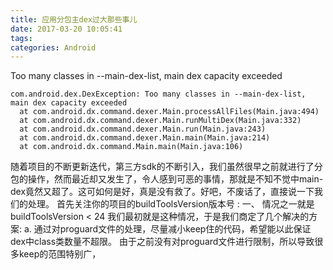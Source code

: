 ```yaml
---
title: 应用分包主dex过大那些事儿
date: 2017-03-20 10:05:41
tags:
categories: Android
---
```

Too many classes in --main-dex-list, main dex capacity exceeded
```
com.android.dex.DexException: Too many classes in --main-dex-list, main dex capacity exceeded
  at com.android.dx.command.dexer.Main.processAllFiles(Main.java:494)
  at com.android.dx.command.dexer.Main.runMultiDex(Main.java:332)
  at com.android.dx.command.dexer.Main.run(Main.java:243)
  at com.android.dx.command.dexer.Main.main(Main.java:214)
  at com.android.dx.command.Main.main(Main.java:106)
```
随着项目的不断更新迭代，第三方sdk的不断引入，我们虽然很早之前就进行了分包的操作，然而最近却又发生了，令人感到可恶的事情，那就是不知不觉中main-dex竟然又超了。这可如何是好，真是没有救了。好吧，不废话了，直接说一下我们的处理。
首先关注你的项目的buildToolsVersion版本号 :
一、 情况之一就是buildToolsVersion < 24
我们最初就是这种情况，于是我们商定了几个解决的方案:
a. 通过对proguard文件的处理，尽量减小keep住的代码，希望能以此保证dex中class类数量不超限。
由于之前没有对proguard文件进行限制，所以导致很多keep的范围特别广，
